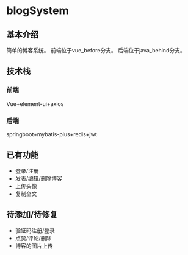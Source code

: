 # blogSystem
## 基本介绍
简单的博客系统。
前端位于vue_before分支。
后端位于java_behind分支。

## 技术栈
### 前端
Vue+element-ui+axios
### 后端
springboot+mybatis-plus+redis+jwt


## 已有功能
* 登录/注册
* 发表/编辑/删除博客
* 上传头像
* 复制全文



## 待添加/待修复
* 验证码注册/登录
* 点赞/评论/删除
* 博客的图片上传
